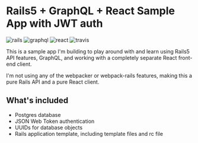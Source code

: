 # Rails5 + GraphQL + React Sample App with JWT auth


![rails](https://img.shields.io/badge/server-rails-red.svg)
![graphql](https://img.shields.io/badge/api-graphql-663399.svg)
![react](https://img.shields.io/badge/client-react-blue.svg)
![travis](https://img.shields.io/travis/tamouse/r5_graphql_react.svg)


This is a sample app I'm building to play around with and learn using
Rails5 API features, GraphQL, and working with a completely separate
React front-end client.

I'm not using any of the webpacker or webpack-rails features, making
this a pure Rails API and a pure React client.

## What's included

- Postgres database
- JSON Web Token authentication
- UUIDs for database objects
- Rails application template, including template files and rc file
